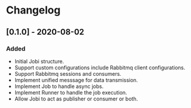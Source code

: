 # Changelog

## [0.1.0] - 2020-08-02
### Added
- Initial Jobi structure.
- Support custom configurations include Rabbitmq client configurations.
- Support Rabbitmq sessions and consumers.
- Implement unified messsage for data transmission.
- Implement Job to handle async jobs.
- Implement Runner to handle the job execution.
- Allow Jobi to act as publisher or consumer or both.